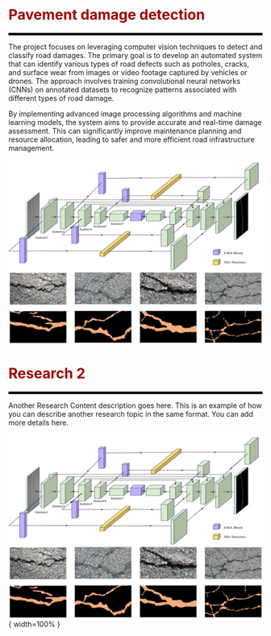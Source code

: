 # <span style="color: #a00000;">Pavement damage detection</span>

<hr style="border: 2px solid #000000;" />

The project focuses on leveraging computer vision techniques to detect and classify road damages. The primary goal is to develop an automated system that can identify various types of road defects such as potholes, cracks, and surface wear from images or video footage captured by vehicles or drones. The approach involves training convolutional neural networks (CNNs) on annotated datasets to recognize patterns associated with different types of road damage.

By implementing advanced image processing algorithms and machine learning models, the system aims to provide accurate and real-time damage assessment. This can significantly improve maintenance planning and resource allocation, leading to safer and more efficient road infrastructure management.

![Vibroacoustic Modeling](../images/R1.png)

# <span style="color: #a00000;">Research 2</span>

<hr style="border: 2px solid #000000;" />

Another Research Content description goes here. This is an example of how you can describe another research topic in the same format. You can add more details here.

![Another Research Image](../images/R1.png){ width=100% }
